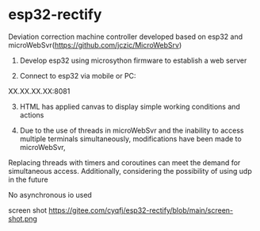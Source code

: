 # esp32-rectify
Deviation correction machine controller developed based on esp32 and microWebSvr(https://github.com/jczic/MicroWebSrv)


1. Develop esp32 using microsython firmware to establish a web server

2. Connect to esp32 via mobile or PC:

XX.XX.XX.XX:8081

3. HTML has applied canvas to display simple working conditions and actions

4. Due to the use of threads in microWebSvr and the inability to access multiple terminals simultaneously, modifications have been made to microWebSvr,

Replacing threads with timers and coroutines can meet the demand for simultaneous access. Additionally, considering the possibility of using udp in the future

No asynchronous io used

screen shot
https://gitee.com/cyqfj/esp32-rectify/blob/main/screen-shot.png
